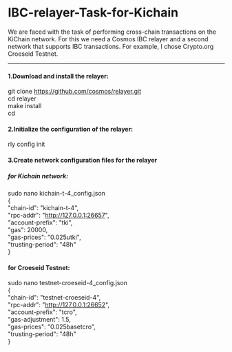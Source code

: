 # IBC-relayer-Task-for-Kichain
We are faced with the task of performing cross-chain transactions on the KiChain network.
For this we need a Cosmos IBC relayer and a second network that supports IBC transactions. For example, I chose Crypto.org Croeseid Testnet.
***
#### 1.Download and install the relayer:
git clone https://github.com/cosmos/relayer.git  
cd relayer  
make install  
cd

#### 2.Initialize the configuration of the relayer:  
rly config init  

#### 3.Create network configuration files for the relayer  

##### for Kichain network:  

sudo nano kichain-t-4_config.json  
{  
  "chain-id": "kichain-t-4",  
  "rpc-addr": "http://127.0.0.1:26657",  
  "account-prefix": "tki",  
  "gas": 20000,  
  "gas-prices": "0.025utki",  
  "trusting-period": "48h"  
}

#### for Croeseid Testnet:

sudo nano testnet-croeseid-4_config.json  
{  
  "chain-id": "testnet-croeseid-4",  
  "rpc-addr": "http://127.0.0.1:26652",  
  "account-prefix": "tcro",  
  "gas-adjustment": 1.5,  
  "gas-prices": "0.025basetcro",  
  "trusting-period": "48h"  
}






